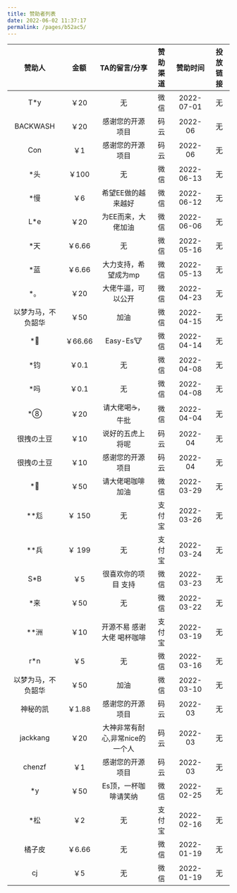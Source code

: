 ```yaml
---
title: 赞助者列表
date: 2022-06-02 11:37:17
permalink: /pages/b52ac5/
---
```



|   赞助人   | 金额  |          TA的留言/分享          | 赞助渠道| 赞助时间  | 投放链接 |
| :--------: | :---: | :-----------------------------: | :--------: | :------: |:------: |
|T*y |￥20| 无| 微信| 2022-07-01| 无|
| BACKWASH|￥20| 感谢您的开源项目| 码云| 2022-06| 无|
| Con|￥1 | 感谢您的开源项目| 码云| 2022-06|  无|
|*头 |￥100 |无 | 微信| 2022-06-13| 无|
|*慢 |￥6 | 希望EE做的越来越好| 微信| 2022-06-12| 无|
| L*e|￥20|为EE而来，大佬加油| 微信| 2022-06-06| 无|
|*天 |￥6.66 |无 | 微信| 2022-05-16| 无|
| *蓝|￥6.66| 大力支持，希望成为mp| 微信| 2022-05-13| 无|
| *。|￥20 | 大佬牛逼，可以公开| 微信| 2022-04-23| 无|
|以梦为马，不负韶华 |￥50 | 加油| 微信| 2022-04-15| 无|
|*🐝 |￥66.66 |Easy-Es🐮 |微信 |2022-04-14 | 无|
|*钧 |￥0.1 |无 |微信 |2022-04-08 |无 |
| *吗|￥0.1 | 无|微信 |2022-04-08 |无 |
|*⑧ |￥20 | 请大佬喝☕，牛批|微信 | 2022-04-04| 无|
| 很拽の土豆|￥10 | 说好的五虎上将呢| 码云| 2022-04|无 |
| 很拽の土豆|￥10 | 感谢您的开源项目| 码云| 2022-04|无 |
| *🐸|￥50 |请大佬喝咖啡 加油 |微信 |2022-03-29 | 无|
|**尨|￥ 150|无|支付宝| 2022-03-26| 无|
|**兵|￥ 199|无|支付宝| 2022-03-24| 无|
| S*B|￥5 | 很喜欢你的项目 支持|微信| 2022-03-23|无|
|*来 |￥50 |无|微信 |2022-03-22 |无|
|**洲|￥10 |开源不易 感谢大佬 喝杯咖啡 |支付宝| 2022-03-19| 无|
|r*n | ￥5  |无| 微信| 2022-03-16 |无 |
|以梦为马，不负韶华 |￥50 | 加油| 微信| 2022-03-10| 无|
| 神秘的凯|￥1.88 | 感谢您的开源项目| 码云| 2022-03| 无|
| jackkang|￥20 | 大神非常有耐心,非常nice的一个人| 码云| 2022-03|无|
| chenzf|￥1 |  感谢您的开源项目| 码云| 2022-03| 无|
| *y | ￥50  | Es顶，一杯咖啡请笑纳 | 微信|2022-02-25 |  无  |
|*松 |￥2| 无| 支付宝| 2022-02-16| 无|
|橘子皮 |￥6.66 | 无 | 微信 | 2022-01-19 |  无    |
|cj|￥5| 无 | 微信   | 2022-01-19 |   无    |


































